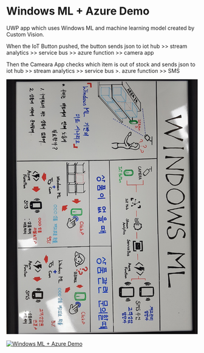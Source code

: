 # Windows ML + Azure Demo
UWP app which uses Windows ML and machine learning model created by Custom Vision.

When the IoT Button pushed, the button sends json to iot hub >> stream analytics >> service bus >> azure function >> camera app

Then the Cameara App checks which item is out of stock and sends json to iot hub >> stream analytics >> service bus >. azure function >> SMS


![kakao friends so cute](https://raw.githubusercontent.com/pwcasdf/resources/master/WindowsML_IoTButton.jpg)


[![Windows ML + Azure Demo](https://img.youtube.com/vi/mfyqQlr8eTI/0.jpg)](https://www.youtube.com/watch?v=mfyqQlr8eTI)
